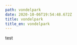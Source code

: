```yaml
---
path: vondelpark
date: 2020-10-06T19:54:48.672Z
title: vondelpark
title_en: vondelpark
---
```

test
